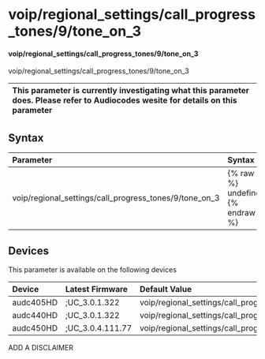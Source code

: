 ﻿---
description: voip/regional_settings/call_progress_tones/9/tone_on_3
search: false
---

# voip/regional_settings/call_progress_tones/9/tone_on_3

#### voip/regional_settings/call_progress_tones/9/tone_on_3

voip/regional_settings/call_progress_tones/9/tone_on_3


| This parameter is currently investigating what this parameter does. Please refer to Audiocodes wesite for details on this parameter | 
| :--- |

## Syntax
| Parameter | Syntax |
| :--- | :--- |
|voip/regional_settings/call_progress_tones/9/tone_on_3 | {% raw %} undefined {% endraw %}|

## Devices
This parameter is available on the following devices

| Device | Latest Firmware | Default Value |
|:---|:---|:---|
| audc405HD | ;UC_3.0.1.322 | voip/regional_settings/call_progress_tones/9/tone_on_3=0 
| audc440HD | ;UC_3.0.1.322 | voip/regional_settings/call_progress_tones/9/tone_on_3=0 
| audc450HD | ;UC_3.0.4.111.77 | voip/regional_settings/call_progress_tones/9/tone_on_3=0 

ADD A DISCLAIMER
